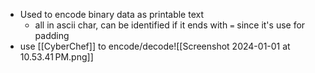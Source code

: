 - Used to encode binary data as printable text
	- all in ascii char, can be identified if it ends with `=` since it's use for padding
- use [[CyberChef]] to encode/decode![[Screenshot 2024-01-01 at 10.53.41 PM.png]]